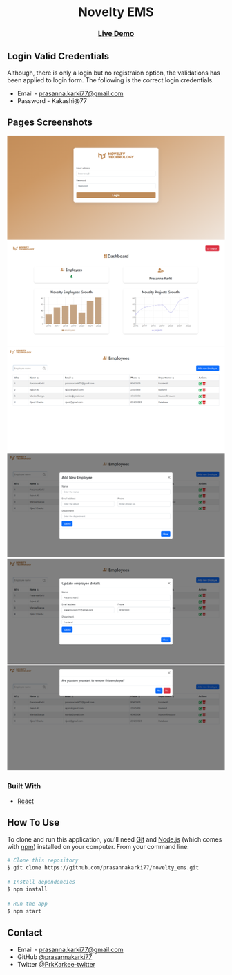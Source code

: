 <!-- Please update value in the {}  -->

<h1 align="center">Novelty EMS</h1>

<div align="center">
  <h3>
    <a href="https://noveltyems.netlify.app">
      Live Demo
    </a>
  </h3>
</div>

<!-- TABLE OF CONTENTS -->

## Login Valid Credentials

Although, there is only a login but no registraion option, the validations has been applied to login form.
The following is the correct login credentials.

- Email - prasanna.karki77@gmail.com
- Password - Kakashi@77

## Pages Screenshots

![screenshot](/public/screenshot1.png)
![screenshot](/public/screenshot2.png)
![screenshot](/public/screenshot3.png)
![screenshot](/public/screenshot4.png)
![screenshot](/public/screenshot5.png)
![screenshot](/public/screenshot6.png)

### Built With

<!-- This section should list any major frameworks that you built your project using. Here are a few examples.-->

- [React](https://reactjs.org/)

## How To Use

<!-- Example: -->

To clone and run this application, you'll need [Git](https://git-scm.com) and [Node.js](https://nodejs.org/en/download/) (which comes with [npm](http://npmjs.com)) installed on your computer. From your command line:

```bash
# Clone this repository
$ git clone https://github.com/prasannakarki77/novelty_ems.git

# Install dependencies
$ npm install

# Run the app
$ npm start
```

## Contact

- Email - prasanna.karki77@gmail.com
- GitHub [@prasannakarki77](https://github.com/prasannakarki77)
- Twitter [@PrkKarkee-twitter](https://twitter.com/PrkKarkee)
